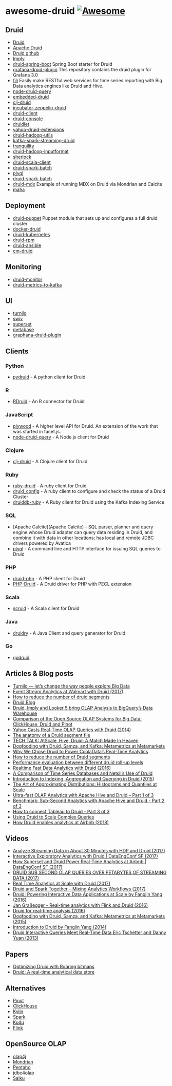 # awesome-druid [![Awesome](https://cdn.rawgit.com/sindresorhus/awesome/d7305f38d29fed78fa85652e3a63e154dd8e8829/media/badge.svg)](https://github.com/sindresorhus/awesome)

## Druid
- [Druid](http://druid.io)
- [Apache Druid](http://druid.apache.org)
- [Druid github](https://github.com/druid-io/druid)
- [Imply](http://imply.io)
- [druid-spring-boot](https://github.com/drtrang/druid-spring-boot) Spring Boot starter for Druid
- [grafana-druid-plugin](https://github.com/grafana-druid-plugin/druidplugin) This repository contains the druid plugin for Grafana 3.0
- [fili](https://github.com/yahoo/fili) Easily make RESTful web services for time series reporting with Big Data analytics engines like Druid and Hive. 
- [node-druid-query](https://github.com/7eggs/node-druid-query)
- [embedded-druid](https://github.com/eBay/embedded-druid)
- [clj-druid](https://github.com/y42/clj-druid)
- [incubator-zeppelin-druid](https://github.com/lorthos/incubator-zeppelin-druid)
- [druid-client](https://github.com/implydata/druid-client)
- [druid-console](https://github.com/druid-io/druid-console)
- [druidlet](https://github.com/InferlyticsOSS/druidlet)
- [yahoo-druid-extensions](https://github.com/yahoo/druid-extensions)
- [druid-hadoop-utils](https://github.com/himanshug/druid-hadoop-utils)
- [kafka-spark-streaming-druid](https://github.com/ramkumarvenkat/kafka-spark-streaming-druid)
- [tranquility](https://github.com/druid-io/tranquility)
- [druid-hadoop-inputformat](https://github.com/implydata/druid-hadoop-inputformat)
- [sherlock](https://github.com/yahoo/sherlock)
- [druid-scala-client](https://github.com/daggerrz/druid-scala-client)
- [druid-spark-batch](https://github.com/metamx/druid-spark-batch)
- [plyql](https://github.com/implydata/plyql)
- [druid-spark-batch](https://github.com/metamx/druid-spark-batch)
- [druid-mdx](https://github.com/julianhyde/druid-mdx) Example of running MDX on Druid via Mondrian and Calcite 
- [maha](https://github.com/yahoo/maha)

## Deployment
- [druid-puppet](https://github.com/MrAlias/druid) Puppet module that sets up and configures a full druid cluster
- [docker-druid](https://github.com/druid-io/docker-druid)
- [druid-kubernetes](https://github.com/krallistic/druid-kubernetes)
- [druid-rpm](https://github.com/cleberar/druid-rpm)
- [druid-ansible](https://github.com/imungoma/druid-ansible)
- [cm-druid](https://github.com/knoguchi/cm-druid)

## Monitoring
- [druid-monitor](https://github.com/shrekwang/druid-monitor)
- [druid-metrics-to-kafka](https://github.com/quantiply/druid-metrics-to-kafka)

## UI
- [turnilo](https://github.com/allegro/turnilo)
- [swiv](https://github.com/yahoo/swiv)
- [superset](http://superset.apache.org)
- [metabase](https://github.com/metabase/metabase)
- [graphana-druid-plugin](https://github.com/grafana-druid-plugin/druidplugin)

## Clients

### Python
- [pydruid](https://github.com/druid-io/pydruid) - A python client for Druid

### R
- [RDruid](https://github.com/druid-io/RDruid) - An R connector for Druid

### JavaScript
- [plywood](https://github.com/implydata/plywood) - A higher level API for Druid. An extension of the work that was started in facet.js.
- [node-druid-query](https://github.com/7eggs/node-druid-query) - A Node.js client for Druid

### Clojure
- [clj-druid](https://github.com/y42/clj-druid) - A Clojure client for Druid

### Ruby
- [ruby-druid](https://github.com/ruby-druid/ruby-druid) - A ruby client for Druid
- [druid_config](https://github.com/redBorder/druid_config) - A ruby client to configure and check the status of a Druid Cluster
- [druiddb-ruby](https://github.com/andremleblanc/druiddb-ruby) - A Ruby client for Druid using the Kafka Indexing Service

### SQL
- [Apache Calcite](Apache Calcite) - SQL parser, planner and query engine whose Druid adapter can query data residing in Druid, and combine it with data in other locations; has local and remote JDBC drivers powered by Avatica
- [plyql](https://github.com/implydata/plyql) - A command line and HTTP interface for issuing SQL queries to Druid

### PHP
- [druid-php](https://github.com/pixelfederation/druid-php) - A PHP client for Druid
- [PHP-Druid](https://github.com/Neeke/PHP-Druid) - A Druid driver for PHP with PECL extension

### Scala
- [scruid](https://github.com/ing-bank/scruid) - A Scala client for Druid

### Java
- [druidry](https://github.com/zapr-oss/druidry) - A Java Client and query generator for Druid

### Go
- [godruid](https://github.com/shunfei/godruid)

## Articles & Blog posts
- [Turnilo — let’s change the way people explore Big Data](https://allegro.tech/2018/10/turnilo-lets-change-the-way-people-explore-big-data.html)
- [Event Stream Analytics at Walmart with Druid (2017)](https://medium.com/walmartlabs/event-stream-analytics-at-walmart-with-druid-dcf1a37ceda7)
- [How to reduce the number of druid segments](http://www.tothenew.com/blog/how-to-reduce-the-number-of-druid-segments/)
- [Druid Blog](http://druid.io/blog/)
- [Druid, Imply and Looker 5 bring OLAP Analysis to BigQuery’s Data Warehouse](https://medium.com/mark-rittman/druid-imply-and-looker-5-bring-olap-analysis-to-bigquerys-data-warehouse-ae0cb5ffb3a4)
- [Comparison of the Open Source OLAP Systems for Big Data: ClickHouse, Druid and Pinot](https://medium.com/@leventov/comparison-of-the-open-source-olap-systems-for-big-data-clickhouse-druid-and-pinot-8e042a5ed1c7)
- [Yahoo Casts Real-Time OLAP Queries with Druid (2014)](https://www.datanami.com/2015/08/04/yahoo-casts-real-time-olap-queries-with-druid/)
- [The anatomy of a Druid segment file](https://medium.com/engineers-optimizely/the-anatomy-of-a-druid-segment-file-bed89a93af1e)
- [TECH TALK: AtScale, Hive, Druid: A Match Made In Heaven](http://blog.atscale.com/hive-druid-atscale)
- [Dogfooding with Druid, Samza, and Kafka: Metametrics at Metamarkets](https://metamarkets.com/2015/dogfooding-with-druid-samza-and-kafka-metametrics-at-metamarkets/)
- [Why We Chose Druid to Power CoolaData’s Real-Time Analytics](http://www.dataprix.com/en/blog-it/analytics/why-we-chose-druid-power-cooladata-s-real-time-analytics)
- [How to reduce the number of Druid segments](http://www.tothenew.com/blog/how-to-reduce-the-number-of-druid-segments/)
- [Performance evaluation between different druid roll-up levels](http://www.malinga.me/performance-evaluation-between-different-druid-roll-up-levels/)
- [Realtime Fast Data Analytics with Druid (2016)](https://blog.codecentric.de/en/2016/08/realtime-fast-data-analytics-druid/)
- [A Comparison of Time Series Databases and Netsil’s Use of Druid](https://blog.netsil.com/a-comparison-of-time-series-databases-and-netsils-use-of-druid-db805d471206)
- [Introduction to Indexing, Aggregation and Querying in Druid (2015)](https://zcox.wordpress.com/2015/04/05/introduction-to-indexing-aggregation-and-querying-in-druid/)
- [The Art of Approximating Distributions: Histograms and Quantiles at Scale](https://metamarkets.com/2013/histograms/)
- [Ultra-fast OLAP Analytics with Apache Hive and Druid – Part 1 of 3](https://hortonworks.com/blog/apache-hive-druid-part-1-3/)
- [Benchmark: Sub-Second Analytics with Apache Hive and Druid - Part 2 of 3](https://hortonworks.com/blog/sub-second-analytics-hive-druid/)
- [How to connect Tableau to Druid - Part 3 of 3](https://hortonworks.com/blog/connect-tableau-druid-hive/)
- [Using Druid to Scale Complex Queries](https://dzone.com/articles/scaling-complex-queries-using-druid)
- [How Druid enables analytics at Airbnb (2018)](https://medium.com/airbnb-engineering/druid-airbnb-data-platform-601c312f2a4c)

## Videos
- [Analyze Streaming Data in About 30 Minutes with HDP and Druid (2017)](https://www.youtube.com/watch?v=pvtdvoZ83uk)
- [Interactive Exploratory Analytics with Druid | DataEngConf SF (2017)](https://www.youtube.com/watch?v=rbQaCazQ0gI)
- [How Superset and Druid Power Real-Time Analytics at Airbnb | DataEngConf SF (2017)](https://www.youtube.com/watch?v=W_Sp4jo1ACg)
- [DRUID SUB SECOND OLAP QUERIES OVER PETABYTES OF STREAMING DATA (2017)](https://www.youtube.com/watch?v=iIaceyMLrQA)
- [Real Time Analytics at Scale with Druid (2017)](https://www.youtube.com/watch?v=tFIdKPHP0ts)
- [Druid and Spark Together – Mixing Analytics Workflows (2017)](https://metamarkets.com/2017/druid-and-spark-together-mixing-analytics-workflows/)
- [Druid: Powering Interactive Data Applications at Scale by Fangjin Yang (2016)](https://www.youtube.com/watch?v=vbH8E0nH2Nw)
- [Jan Graßegger - Real-time analytics with Flink and Druid (2016)](https://www.youtube.com/watch?v=mYGF4BUwtaw)
- [Druid for real-time analysis (2016)](https://yogsototh.github.io/mkdocs/druid/druid.html)
- [Dogfooding with Druid, Samza, and Kafka: Metametrics at Metamarkets (2015)](https://metamarkets.com/2015/dogfooding-with-druid-samza-and-kafka-metametrics-at-metamarkets/)
- [Introduction to Druid by Fangjin Yang (2014)](https://www.youtube.com/watch?v=GtHu4TVs0xI)
- [Druid Interactive Queries Meet Real-Time Data Eric Tschetter and Danny Yuan (2013)](https://www.youtube.com/watch?v=Dlqj34l2upk)

## Papers
- [Optimizing Druid with Roaring bitmaps](https://www.researchgate.net/profile/Daniel_Lemire/publication/304352004_Optimizing_Druid_with_Roaring_bitmaps/links/5a3a9268a6fdcc3d07afb140/Optimizing-Druid-with-Roaring-bitmaps.pdf?origin=publication_detail)
- [Druid: A real-time analytical data store](https://www.researchgate.net/profile/Fangjin_Yang/publication/266656620_Druid_A_real-time_analytical_data_store/links/54f5e1760cf21d8b8a5b957a/Druid-A-real-time-analytical-data-store.pdf?origin=publication_detail)

## Alternatives
- [Pinot](https://github.com/linkedin/pinot)
- [ClickHouse](https://clickhouse.yandex/)
- [Kylin](https://kylin.apache.org/)
- [Spark](https://spark.apache.org/)
- [Kudu](https://www.cloudera.com/products/open-source/apache-hadoop/apache-kudu.html)
- [Flink](https://flink.apache.org/)

## OpenSource OLAP
- [olap4j](http://olap4j.org/)
- [Mondrian](https://community.hitachivantara.com/docs/DOC-1009853)
- [Pentaho](https://www.hitachivantara.com/go/pentaho.html?source=pentaho-redirect)
- [jdbc4olap](http://www.jdbc4olap.org/)
- [Saiku](https://github.com/OSBI/saiku)

